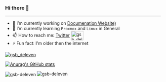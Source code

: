 ### Hi there 👋

<!--
**GSB-Deleven/GSB-Deleven** is a ✨ _special_ ✨ repository because its `README.md` (this file) appears on your GitHub profile.

Here are some ideas to get you started:
-->




---

- 🔭 I’m currently working on [Documenation Website)]([https://github.com/GSB-Deleven/HomeLab](https://github.com/GSB-Deleven/mkdocs-material))
- 🌱 I’m currently learning `Proxmox` and  `Linux` in General
- 📫 How to reach me: [Twitter](twitter.com/gsb-delesen)  <a href="https://twitter.com/gsb_deleven" target="blank"><img align="center" src="https://raw.githubusercontent.com/rahuldkjain/github-profile-readme-generator/master/src/images/icons/Social/twitter.svg" alt="gsb_deleven" height="30" width="40" /></a>
- ⚡ Fun fact: I'm older then the internet

<!-- Twitter Banner -->
<a href="https://twitter.com/gsb_deleven" target="blank"><img src="https://img.shields.io/twitter/follow/gsb_deleven?logo=twitter&style=for-the-badge" alt="gsb_deleven" /></a>

[![Anurag's GitHub stats](https://github-readme-stats.vercel.app/api?username=GSB-Deleven&count_private=true&show_icons=true&theme=tokyonight)](https://github.com/GSB-Deleven/github-readme-stats)

<img align="center" src="https://github-readme-streak-stats.herokuapp.com/?user=gsb-deleven&" alt="gsb-deleven" />

<!-- Top Languages
[![Top Langs](https://github-readme-stats.vercel.app/api/top-langs/?username=GSB-Deleven&layout=compact)](https://github.com/GSB-Deleven/github-readme-stats)

<!-- Profile Views 
<img src="https://komarev.com/ghpvc/?username=gsb-deleven&label=Profile%20views&color=0e75b6&style=flat" alt="gsb-deleven" />

<!-- Trophys
<p align="left"> <a href="https://github.com/ryo-ma/github-profile-trophy"><img src="https://github-profile-trophy.vercel.app/?username=gsb-deleven" alt="gsb-deleven" /></a> </p>

-->

<img src="https://komarev.com/ghpvc/?username=gsb-deleven&label=Profile%20views&color=0e75b6&style=flat" alt="gsb-deleven" />
